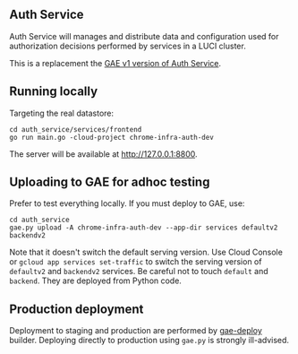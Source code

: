 Auth Service
------------

Auth Service will manages and distribute data and configuration used for authorization decisions performed by services in a LUCI cluster.

This is a replacement the [GAE v1 version of Auth Service](https://chromium.googlesource.com/infra/luci/luci-py/+/HEAD/appengine/auth_service).


Running locally
---------------

Targeting the real datastore:

```
cd auth_service/services/frontend
go run main.go -cloud-project chrome-infra-auth-dev

```

The server will be available at http://127.0.0.1:8800.


Uploading to GAE for adhoc testing
----------------------------------

Prefer to test everything locally. If you must deploy to GAE, use:

```
cd auth_service
gae.py upload -A chrome-infra-auth-dev --app-dir services defaultv2 backendv2

```

Note that it doesn't switch the default serving version. Use Cloud Console
or `gcloud app services set-traffic` to switch the serving version of
`defaultv2` and `backendv2` services. Be careful not to touch `default` and
`backend`. They are deployed from Python code.


Production deployment
---------------------

Deployment to staging and production are performed by [gae-deploy] builder.
Deploying directly to production using `gae.py` is strongly ill-advised.

[gae-deploy]: https://ci.chromium.org/p/infradata-gae/builders/ci/gae-deploy
